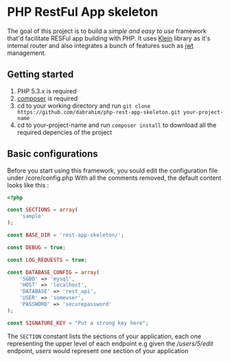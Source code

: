 # PHP RestFul App skeleton

The goal of this project is to build a _simple and easy to use_ framework that'd facilitate RESFul app building with PHP.
It uses [Klein](https://github.com/klein/klein.php) library as it's internal router and also integrates a bunch of features such as [jwt](https://jwt.io/) management.  

## Getting started
1. PHP 5.3.x is required
2. [composer](https://getcomposer.org/download/) is required
3. cd to your working directory and run `git clone https://github.com/dabrahim/php-rest-app-skeleton.git your-project-name`
4. cd to your-project-name and run `composer install` to download all the required depencies of the project


## Basic configurations
Before you start using this framework, you sould edit the configuration file under /core/config.php
With all the comments removed, the default content looks like this : 
```php
<?php

const SECTIONS = array(
    'sample'
);

const BASE_DIR = 'rest-app-skeleton/';

const DEBUG = true;

const LOG_REQUESTS = true;

const DATABASE_CONFIG = array(
    'SGBD' => 'mysql',
    'HOST' => 'localhost',
    'DATABASE' => 'rest_api',
    'USER' => 'someuser',
    'PASSWORD' => 'securepassword'
);

const SIGNATURE_KEY = "Put a strong key here";

```
The `SECTION` constant lists the sections of your application, each one representing the upper level of each endpoint e.g given the _/users/5/edit_ endpoint, _users_ would represent one section of your application
